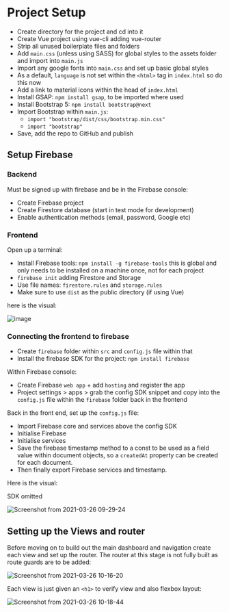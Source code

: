 # Project Setup

- Create directory for the project and cd into it
- Create Vue project using vue-cli adding vue-router
- Strip all unused boilerplate files and folders
- Add `main.css` (unless using SASS) for global styles to the assets folder and import into `main.js`
- Import any google fonts into `main.css` and set up basic global styles
- As a default, `language` is not set within the `<html>` tag in `index.html` so do this now
- Add a link to material icons within the head of `index.html`
- Install GSAP: `npm install gsap`, to be imported where used 
- Install Bootstrap 5: `npm install bootstrap@next`  
- Import Bootstrap within `main.js`:
    - `import "bootstrap/dist/css/bootstrap.min.css"`
    - `import "bootstrap"`
- Save, add the repo to GitHub and publish

## Setup Firebase

### Backend 

Must be signed up with firebase and be in the Firebase console:

- Create Firebase project
- Create Firestore database (start in test mode for development)
- Enable authentication methods (email, password, Google etc)

### Frontend

Open up a terminal:

- Install Firebase tools: `npm install -g firebase-tools` this is global and only needs to be installed on a machine once, not for each project
- `firebase init` adding Firestore and Storage
-  Use file names: `firestore.rules` and `storage.rules`
- Make sure to use `dist` as the public directory (if using Vue)

here is the visual:

![image](https://user-images.githubusercontent.com/73107656/112598464-82c79d00-8e06-11eb-820f-2daedbe38ffd.png)


### Connecting the frontend to firebase

- Create `firebase` folder within `src` and `config.js`  file within that
- Install the firebase SDK for the project: `npm install firebase`

Within Firebase console:

- Create Firebase `web app` + add `hosting` and register the app
- Project settings > apps > grab the config SDK snippet and copy into the `config.js` file within the `firebase` folder back in the frontend

Back in the front end, set up the `config.js` file:

- Import Firebase core and services above the config SDK
- Initialise Firebase
- Initialise services
- Save the firebase timestamp method to a const to be used as a field value within document objects, so a `createdAt` property can be created for each document. 
- Then finally export Firebase services and timestamp. 

Here is the visual:

SDK omitted

![Screenshot from 2021-03-26 09-29-24](https://user-images.githubusercontent.com/73107656/112611541-dab9d000-8e15-11eb-89e0-dcfc50d1d8e2.png)


## Setting up the Views and router

Before moving on to build out the main dashboard and navigation create each view and set up the router. The router at this stage is not fully built as route guards are to be added:

![Screenshot from 2021-03-26 10-16-20](https://user-images.githubusercontent.com/73107656/112617059-62a2d880-8e1c-11eb-8828-73203166e987.png)

Each view is just given an `<h1>` to verify view and also flexbox layout:

![Screenshot from 2021-03-26 10-18-44](https://user-images.githubusercontent.com/73107656/112617276-a85fa100-8e1c-11eb-8ec6-a1dfbd5bcb42.png)








